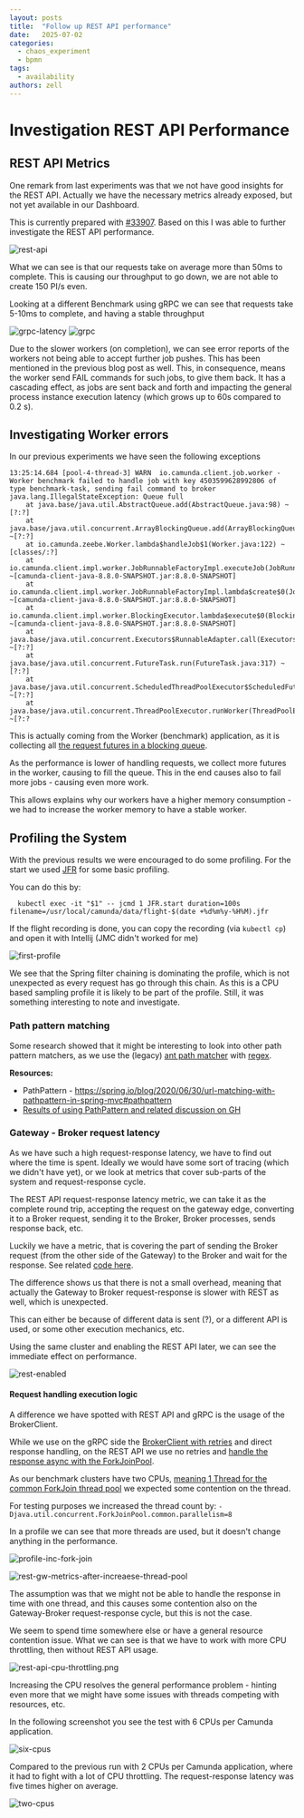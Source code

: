 ```yaml
---
layout: posts
title:  "Follow up REST API performance"
date:   2025-07-02
categories: 
  - chaos_experiment 
  - bpmn
tags:
  - availability
authors: zell
---
```


# Investigation REST API Performance

## REST API Metrics

One remark from last experiments was that we not have good insights for the REST API. Actually we have the necessary metrics already exposed, but not yet available in our Dashboard.

This is currently prepared with [#33907](https://github.com/camunda/camunda/pull/33907). Based on this I was able to further investigate the REST API performance.

![rest-api](rest-api.png)

What we can see is that our requests take on average more than 50ms to complete. This is causing our throughput to go down, we are not able to create 150 PI/s even.

Looking at a different Benchmark using gRPC we can see that requests take 5-10ms to complete, and having a stable throughput 

![grpc-latency](grpc-latency.png)
![grpc](grpc.png)

Due to the slower workers (on completion), we can see error reports of the workers not being able to accept further job pushes. This has been mentioned in the previous blog post as well.  This, in consequence, means the worker send FAIL commands for such jobs, to give them back. It has a cascading effect, as jobs are sent back and forth and impacting the general process instance execution latency (which grows up to 60s compared to 0.2 s).


## Investigating Worker errors

In our previous experiments we have seen the following exceptions

```
13:25:14.684 [pool-4-thread-3] WARN  io.camunda.client.job.worker - Worker benchmark failed to handle job with key 4503599628992806 of type benchmark-task, sending fail command to broker
java.lang.IllegalStateException: Queue full
	at java.base/java.util.AbstractQueue.add(AbstractQueue.java:98) ~[?:?]
	at java.base/java.util.concurrent.ArrayBlockingQueue.add(ArrayBlockingQueue.java:329) ~[?:?]
	at io.camunda.zeebe.Worker.lambda$handleJob$1(Worker.java:122) ~[classes/:?]
	at io.camunda.client.impl.worker.JobRunnableFactoryImpl.executeJob(JobRunnableFactoryImpl.java:45) ~[camunda-client-java-8.8.0-SNAPSHOT.jar:8.8.0-SNAPSHOT]
	at io.camunda.client.impl.worker.JobRunnableFactoryImpl.lambda$create$0(JobRunnableFactoryImpl.java:40) ~[camunda-client-java-8.8.0-SNAPSHOT.jar:8.8.0-SNAPSHOT]
	at io.camunda.client.impl.worker.BlockingExecutor.lambda$execute$0(BlockingExecutor.java:50) ~[camunda-client-java-8.8.0-SNAPSHOT.jar:8.8.0-SNAPSHOT]
	at java.base/java.util.concurrent.Executors$RunnableAdapter.call(Executors.java:572) ~[?:?]
	at java.base/java.util.concurrent.FutureTask.run(FutureTask.java:317) ~[?:?]
	at java.base/java.util.concurrent.ScheduledThreadPoolExecutor$ScheduledFutureTask.run(ScheduledThreadPoolExecutor.java:304) ~[?:?]
	at java.base/java.util.concurrent.ThreadPoolExecutor.runWorker(ThreadPoolExecutor.java:1144) ~[?:?
```

This is actually coming from the Worker (benchmark) application, as it is collecting all [the request futures in a blocking queue](https://github.com/camunda/camunda/blob/main/zeebe/benchmarks/project/src/main/java/io/camunda/zeebe/Worker.java#L54).

As the performance is lower of handling requests, we collect more futures in the worker, causing to fill the queue. This in the end causes also to fail more jobs - causing even more work.

This allows explains why our workers have a higher memory consumption - we had to increase the worker memory to have a stable worker.

## Profiling the System

With the previous results we were encouraged to do some profiling. For the start we used [JFR](https://docs.oracle.com/javacomponents/jmc-5-4/jfr-runtime-guide/about.htm#JFRUH170) for some basic profiling.

You can do this by:

```shell
  kubectl exec -it "$1" -- jcmd 1 JFR.start duration=100s filename=/usr/local/camunda/data/flight-$(date +%d%m%y-%H%M).jfr
```

If the flight recording is done, you can copy the recording (via `kubectl cp`) and open it with Intellij (JMC didn't worked for me) 

![first-profile](first-profile.png)

We see that the Spring filter chaining is dominating the profile, which is not unexpected as every request has go through this chain. As this is a CPU based sampling profile it is likely to be part of the profile. Still, it was something interesting to note and investigate.

### Path pattern matching

Some research showed that it might be interesting to look into other path pattern matchers, as we use the (legacy) [ant path matcher](https://github.com/camunda/camunda/blob/main/dist/src/main/resources/application.properties#L17) with [regex](https://github.com/camunda/camunda/blob/main/authentication/src/main/java/io/camunda/authentication/config/WebSecurityConfig.java#L86).  

**Resources:**

 * PathPattern - https://spring.io/blog/2020/06/30/url-matching-with-pathpattern-in-spring-mvc#pathpattern
 * [Results of using PathPattern and related discussion on GH](https://github.com/spring-projects/spring-framework/issues/31098#issuecomment-1891737375)

### Gateway - Broker request latency

As we have such a high request-response latency, we have to find out where the time is spent. Ideally we would have some sort of tracing (which we didn't have yet), or we look at metrics that cover sub-parts of the system and request-response cycle.

The REST API request-response latency metric, we can take it as the complete round trip, accepting the request on the gateway edge, converting it to a Broker request, sending it to the Broker, Broker processes, sends response back, etc.

Luckily we have a metric, that is covering the part of sending the Broker request (from the other side of the Gateway) to the Broker and wait for the response. See related [code here](https://github.com/camunda/camunda/blob/main/zeebe/broker-client/src/main/java/io/camunda/zeebe/broker/client/impl/BrokerRequestManager.java#L153).

The difference shows us that there is not a small overhead, meaning that actually the Gateway to Broker request-response is slower with REST as well, which is unexpected.

This can either be because of different data is sent (?), or a different API is used, or some other execution mechanics, etc.

Using the same cluster and enabling the REST API later, we can see the immediate effect on performance.

![rest-enabled](rest-enabled.png)

#### Request handling execution logic

A difference we have spotted with REST API and gRPC is the usage of the BrokerClient.

While we use on the gRPC side the [BrokerClient with retries](https://github.com/camunda/camunda/blob/main/zeebe/gateway-grpc/src/main/java/io/camunda/zeebe/gateway/EndpointManager.java#L457) and direct response handling, on the REST API we use no retries and [handle the response async with the ForkJoinPool](https://github.com/camunda/camunda/blob/main/service/src/main/java/io/camunda/service/ApiServices.java#L55).

As our benchmark clusters have two CPUs, [meaning 1 Thread for the common ForkJoin thread pool](https://docs.oracle.com/javase/8/docs/api/java/util/concurrent/ForkJoinPool.html) we expected some contention on the thread.

For testing purposes we increased the thread count by: `-Djava.util.concurrent.ForkJoinPool.common.parallelism=8`

In a profile we can see that more threads are used, but it doesn't change anything in the performance.

![profile-inc-fork-join](profile-inc-fork-join.png)

![rest-gw-metrics-after-increaese-thread-pool](rest-gw-metrics-after-increaese-thread-pool.png)

The assumption was that we might not be able to handle the response in time with one thread, and this causes some contention also on the Gateway-Broker request-response cycle, but this is not the case.

We seem to spend time somewhere else or have a general resource contention issue. What we can see is that we have to work with more CPU throttling, then without REST API usage.

![rest-api-cpu-throttling.png](rest-api-cpu-throttling.png)

Increasing the CPU resolves the general performance problem - hinting even more that we might have some issues with threads competing with resources, etc.

In the following screenshot you see the test with 6 CPUs per Camunda application.

![six-cpus](six-cpus.png)

Compared to the previous run with 2 CPUs per Camunda application, where it had to fight with a lot of CPU throttling. The request-response latency was five times higher on average.

![two-cpus](two-cpus.png)
